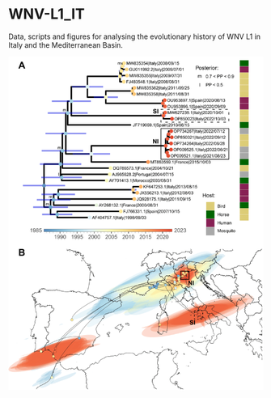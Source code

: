 # WNV-L1_IT
Data, scripts and figures for analysing the evolutionary history of WNV L1 in Italy and the Mediterranean Basin.

<img src="./plots/Fig3wnvL1_ita.png" width=600>
